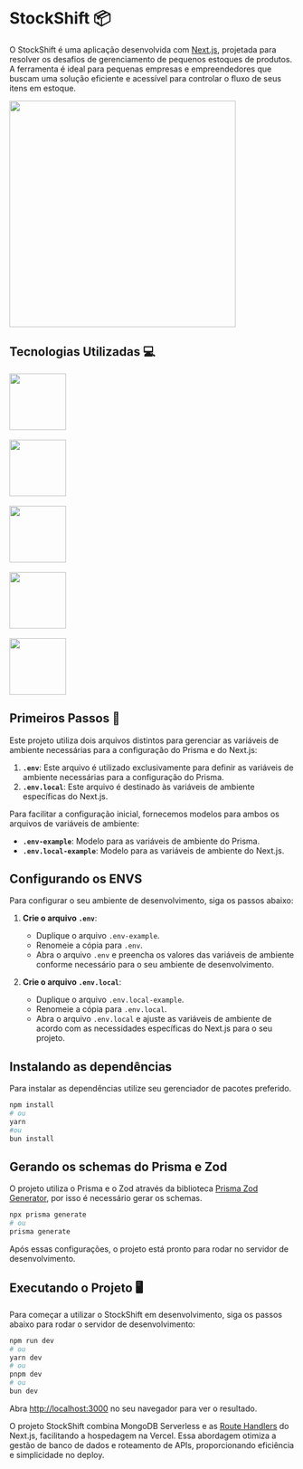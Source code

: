 # StockShift 📦

O StockShift é uma aplicação desenvolvida com [Next.js](https://nextjs.org/), projetada para resolver os desafios de gerenciamento de pequenos estoques de produtos. A ferramenta é ideal para pequenas empresas e empreendedores que buscam uma solução eficiente e acessível para controlar o fluxo de seus itens em estoque.

<img src="https://i.imgur.com/TtEkKMA.png" width="400"/>

## Tecnologias Utilizadas 💻

<a href="https://nextjs.org/"><img src="https://i.imgur.com/VYlsYev.png" width="100"/></a>\
\
<a href="https://www.prisma.io/"><img src="https://i.imgur.com/MWawZiX.png" width="100"/></a>\
\
<a href="https://www.mongodb.com/pt-br"><img src="https://i.imgur.com/YdvEb85.png" width="100"/></a>\
\
<a href="https://ui.shadcn.com/"><img src="https://i.imgur.com/rGWZujA.png" width="100"/></a>\
\
<a href="https://lucide.dev/"><img src="https://i.imgur.com/QHkMslx.png" width="100"/></a>

## Primeiros Passos 🚀

Este projeto utiliza dois arquivos distintos para gerenciar as variáveis de ambiente necessárias para a configuração do Prisma e do Next.js:

1. **`.env`**: Este arquivo é utilizado exclusivamente para definir as variáveis de ambiente necessárias para a configuração do Prisma.
2. **`.env.local`**: Este arquivo é destinado às variáveis de ambiente específicas do Next.js.

Para facilitar a configuração inicial, fornecemos modelos para ambos os arquivos de variáveis de ambiente:

- **`.env-example`**: Modelo para as variáveis de ambiente do Prisma.
- **`.env.local-example`**: Modelo para as variáveis de ambiente do Next.js.

## Configurando os ENVS

Para configurar o seu ambiente de desenvolvimento, siga os passos abaixo:

1. **Crie o arquivo `.env`**:

   - Duplique o arquivo `.env-example`.
   - Renomeie a cópia para `.env`.
   - Abra o arquivo `.env` e preencha os valores das variáveis de ambiente conforme necessário para o seu ambiente de desenvolvimento.

2. **Crie o arquivo `.env.local`**:
   - Duplique o arquivo `.env.local-example`.
   - Renomeie a cópia para `.env.local`.
   - Abra o arquivo `.env.local` e ajuste as variáveis de ambiente de acordo com as necessidades específicas do Next.js para o seu projeto.

## Instalando as dependências

Para instalar as dependências utilize seu gerenciador de pacotes preferido.

```bash
npm install
# ou
yarn
#ou
bun install
```

## Gerando os schemas do Prisma e Zod

O projeto utiliza o Prisma e o Zod através da biblioteca [Prisma Zod Generator](https://github.com/omar-dulaimi/prisma-zod-generator), por isso é necessário gerar os schemas.

```bash
npx prisma generate
# ou
prisma generate
```

Após essas configurações, o projeto está pronto para rodar no servidor de desenvolvimento.

## Executando o Projeto 🖥

Para começar a utilizar o StockShift em desenvolvimento, siga os passos abaixo para rodar o servidor de desenvolvimento:

```bash
npm run dev
# ou
yarn dev
# ou
pnpm dev
# ou
bun dev
```

Abra [http://localhost:3000](http://localhost:3000) no seu navegador para ver o resultado.

O projeto StockShift combina MongoDB Serverless e as [Route Handlers](https://nextjs.org/docs/app/building-your-application/routing/route-handlers) do Next.js, facilitando a hospedagem na Vercel. Essa abordagem otimiza a gestão de banco de dados e roteamento de APIs, proporcionando eficiência e simplicidade no deploy.
